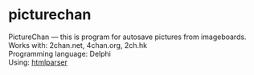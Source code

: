 # picturechan
PictureChan — this is program for autosave pictures from imageboards.     
Works with: 2chan.net, 4chan.org, 2ch.hk      
Programming language: Delphi     
Using: [htmlparser](https://github.com/ying32/htmlparser)
